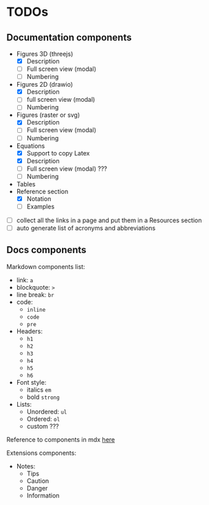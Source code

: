 # TODOs

## Documentation components

- Figures 3D (threejs)
    - [x] Description
    - [ ] Full screen view (modal)
    - [ ] Numbering
- Figures 2D (drawio)
    - [x] Description
    - [ ] full screen view (modal)
    - [ ] Numbering
- Figures (raster or svg)
    - [x] Description
    - [ ] Full screen view (modal)
    - [ ] Numbering
- Equations
    - [x] Support to copy Latex
    - [x] Description
    - [ ] Full screen view (modal) ???
    - [ ] Numbering
- Tables
- Reference section
    - [x] Notation
    - [ ] Examples
- [ ] collect all the links in a page and put them in a Resources section
- [ ] auto generate list of acronyms and abbreviations

## Docs components

Markdown components list:
- link: `a`
- blockquote: `> `
- line break: `br`
- code:
    - `inline`
    - `code`
    - `pre`
- Headers:
    - `h1`
    - `h2`
    - `h3`
    - `h4`
    - `h5`
    - `h6`
- Font style:
    - italics `em`
    - bold `strong`
- Lists:
    - Unordered: `ul`
    - Ordered: `ol`
    - custom ???

Reference to components in mdx [here](https://mdxjs.com/table-of-components/)

Extensions components:
- Notes:
    - Tips
    - Caution
    - Danger
    - Information
